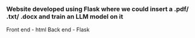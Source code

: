 <h3>Website developed using Flask where we could insert a .pdf/ .txt/ .docx and train an LLM model on it</h3>
Front end - html
Back end - Flask

